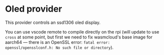 # Oled provider

This provider controls an ssd1306 oled display.

You can use vscode remote to compile directly on the rpi (will update to use `cross` at some point, but first we need to fix wasmcloud's base image for aarch64 — there is an OpenSSL error: `fatal error: openssl/opensslconf.h: No such file or directory`).
